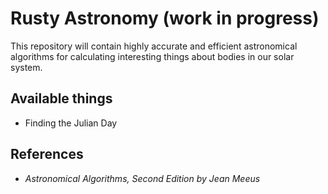 # Rusty Astronomy (work in progress)
This repository will contain highly accurate and efficient astronomical algorithms for calculating interesting things about bodies in our solar system.

## Available things
* Finding the Julian Day

## References
* *Astronomical Algorithms, Second Edition by Jean Meeus*